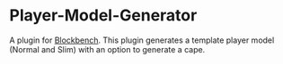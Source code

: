# Player-Model-Generator
A plugin for [Blockbench](https://blockbench.net/). This plugin generates a template player model (Normal and Slim) with an option to generate a cape.
